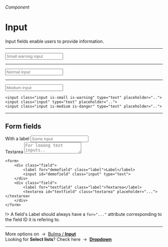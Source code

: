 <h6 class="subtitle is-6 is-uppercase has-text-grey">Component</h6><h1 class="title is-serif is-1 has-text-weight-bold">Input</h1>
<p class="subtitle is-5"><span class="has-text-weight-semibold">Input fields</span> enable users to provide information.</p>

<hr class="is-visible is-large">

<form class="box is-relaxed is-well is-marginless" spellcheck="false">
    <input class="input is-small is-warning" type="tel" placeholder="Small warning input">
    <hr class="is-small">
    <input class="input" type="tel" placeholder="Normal input">
    <hr class="is-small">
    <input class="input is-medium is-danger" type="email" placeholder="Medium input">
</form>

    <input class="input is-small is-warning" type="text" placeholder="..">
    <input class="input" type="text" placeholder="..">
    <input class="input is-medium is-danger" type="text" placeholder="..">
<hr class="is-visible is-large">

<h2 class="title is-4 is-family-sans-serif">Form fields</h2>

<form class="box is-well is-relaxed is-marginless" spellcheck="false">
    <div class="field">
        <label for="demofield" class="label">With a label</label>
        <input id="demofield" class="input" type="text" placeholder="Some input">
    </div>
    <div class="field">
        <label for="textfield" class="label">Textarea</label>
        <textarea id="textfield" class="textarea" placeholder="For looong text inputs.."></textarea>
    </div>
</form>

    <form>
        <div class="field">
            <label for="demofield" class="label">Label</label>
            <input id="demofield" class="input" type="text">
        </div>
        <div class="field">
            <label for="textfield" class="label">Textarea</label>
            <textarea id="textfield" class="textarea" placeholder="..."></textarea>
        </div>
    </form>
!> A field's Label should always have a `for="..."` attribute corresponding to the field ID it is refering to.

<hr>

<div class="box is-bordered is-link">
    More options on &nbsp;→&nbsp; <a href="https://bulma.io/documentation/form/input/" target="blank">Bulma / <strong>Input</strong></a>
    <br>
    Looking for <strong>Select lists</strong>? Check here &nbsp;→&nbsp; <a href="#/dropdown#selectlist" target="blank"><strong>Dropdown</strong></a>
</div>